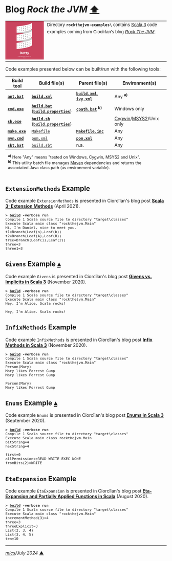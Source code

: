 # <span id="top">Blog <i>Rock the JVM</i></span> <span style="size:30%;"><a href="../README.md">⬆</a></span>

<table style="font-family:Helvetica,Arial;line-height:1.6;">
  <tr>
  <td style="border:0;padding:0 10px 0 0;min-width:120px;">
    <a href="https://dotty.epfl.ch/" rel="external"><img style="border:0;width:120px;" src="../docs/images/dotty.png" alt="Dotty project" /></a>
  </td>
  <td style="border:0;padding:0;vertical-align:text-top;">
    Directory <strong><code>rockthejvm-examples\</code></strong> contains <a href="https://dotty.epfl.ch/" rel="external">Scala 3</a> code examples coming from Ciocîrlan's blog <a href="https://blog.rockthejvm.com/" rel="external"><i>Rock The JVM</i></a>.
  </td>
  </tr>
</table>

Code examples presented below can be built/run with the following tools:

| Build tool                    | Build file(s)                    | Parent file(s)                               | Environment(s) |
|-------------------------------|------------------------------------------|----------------------------------------------|---------|
| [**`ant.bat`**][apache_ant_cli]   | [**`build.xml`**](Enums/build.xml) | [**`build.xml`**](./build.xml), [**`ivy.xml`**](ivy.xml) | Any <sup><b>a)</b></sup> |
| [**`cmd.exe`**][cmd_cli] | [**`build.bat`**](Enums/build.bat)<br/>([**`build.properties`**](Enums/project/build.properties)) | [**`cpath.bat`**](./cpath.bat) <sup><b>b)</b></sup>              | Windows only |
| [**`sh.exe`**][sh_cli] | [**`build.sh`**](Enums/build.sh)<br/>([**`build.properties`**](Enums/project/build.properties)) |                   | [Cygwin]/[MSYS2]/Unix only |
| [**`make.exe`**][gmake_cli]       | [`Makefile`](Enums/Makefile)   | [**`Makefile.inc`**](./Makefile.inc)         | Any|
| [**`mvn.cmd`**][apache_maven_cli] | [`pom.xml`](Enums/pom.xml)     | [**`pom.xml`**](./pom.xml)                   | Any |
| [**`sbt.bat`**][sbt_cli]          | [`build.sbt`](Enums/build.sbt) | n.a.                                         | Any |
<div style="margin:0 10% 0 8px;font-size:90%;">
<sup><b>a)</b></sup> Here "Any" means "tested on Windows, Cygwin, MSYS2 and Unix".<br/>
<sup><b>b)</b></sup> This utility batch file manages <a href="https://maven.apache.org/" rel="external">Maven</a> dependencies and returns the associated Java class path (as environment variable).<br/>&nbsp;</div>

## <span id="extension-methods">`ExtensionMethods` Example</span>

Code example `ExtensionMethods` is presented in Ciorcîlan's blog post [**Scala 3: Extension Methods**](https://blog.rockthejvm.com/scala-3-extension-methods/) (April 2021).

<pre style="font-size:80%;">
<b>&gt; <a href="./ExtensionMethods/build.bat">build</a> -verbose run</b>
Compile 1 Scala source file to directory "target\classes"
Execute Scala main class "rockthejvm.Main"
Hi, I'm Daniel, nice to meet you.
t1=Branch(Leaf(a),Leaf(b))
t2=Branch(Leaf(A),Leaf(B))
tree=Branch(Leaf(1),Leaf(2))
three=3
three1=3
</pre>

## <span id="givens">`Givens` Example</span> [**&#x25B4;**](#top)

Code example `Givens` is presented in Ciorcîlan's blog post [**Givens vs. Implicits in Scala 3**](https://blog.rockthejvm.com/givens-vs-implicits/) (November 2020).

<pre style="font-size:80%;">
<b>&gt; <a href="./Givens/build.bat">build</a> -verbose run</b>
Compile 1 Scala source file to directory "target\classes"
Execute Scala main class "rockthejvm.Main"
Hey, I'm Alice. Scala rocks!

Hey, I'm Alice. Scala rocks!
</pre>

## <span id="infix-methods">`InfixMethods` Example</span>

Code example `InfixMethods` is presented in Ciorcîlan's blog post [**Infix Methods in Scala 3**](https://blog.rockthejvm.com/scala-3-infix-methods/) (November 2020).

<pre style="font-size:80%;">
<b>&gt; <a href="./InfixMethods/build.bat">build</a> -verbose run</b>
Compile 1 Scala source file to directory "target\classes"
Execute Scala main class "rockthejvm.Main"
Person(Mary)
Mary likes Forrest Gump
Mary likes Forrest Gump

Person(Mary)
Mary likes Forrest Gump
</pre>

## <span id="enums">`Enums` Example</span> [**&#x25B4;**](#top)

Code example `Enums` is presented in Ciorcîlan's blog post [**Enums in Scala 3**](https://blog.rockthejvm.com/enums-scala-3/) (September 2020).

<pre style="font-size:80%;">
<b>&gt; <a href="./Enums/build.bat">build</a> -verbose run</b>
Compile 1 Scala source file to directory "target\classes"
Execute Scala main class rockthejvm.Main
bitString=4
hexString=4
&nbsp;
first=0
allPermissions=READ WRITE EXEC NONE
fromBits(2)=WRITE
</pre>

## <span id="eta-expansion">`EtaExpansion` Example</span>

Code example `EtaExpansion` is presented in Ciorcîlan's blog post [**Eta-Expansion and Partially Applied Functions in Scala**](https://blog.rockthejvm.com/eta-expansion-and-paf/) (August 2020).

<pre style="font-size:80%;">
<b>&gt; <a href="./EtaExpansion/build.bat">build</a> -verbose run</b>
Compile 1 Scala source file to directory "target\classes"
Execute Scala main class "rockthejvm.Main"
incrementMethod(3)=4
three=3
threeExplicit=3
List(2, 3, 4)
List(3, 4, 5)
ten=10
</pre>

***

*[mics](https://lampwww.epfl.ch/~michelou/)/July 2024* [**&#9650;**](#top)
<span id="bottom">&nbsp;</span>

<!-- link refs -->

[apache_ant_cli]: https://ant.apache.org/manual/running.html
[apache_ant_faq]: https://ant.apache.org/faq.html#ant-name
[apache_ant_ivy]: https://ant.apache.org/ivy/
[apache_ant_ivy_relnotes]: https://ant.apache.org/ivy/history/2.5.0/release-notes.html
[apache_foundation]: https://maven.apache.org/docs/history.html
[apache_history]: https://ant.apache.org/faq.html#history
[apache_maven_about]: https://maven.apache.org/what-is-maven.html
[apache_maven_cli]: https://maven.apache.org/ref/3.6.3/maven-embedder/cli.html
[bash]: https://en.wikipedia.org/wiki/Bash_(Unix_shell)
[bazel_cli]: https://docs.bazel.build/versions/master/command-line-reference.html
[cfr_releases]: https://www.benf.org/other/cfr/
[cmd_cli]: https://learn.microsoft.com/en-us/windows-server/administration/windows-commands/cmd
[cygwin]: https://cygwin.com/install.html
[gmake_cli]: http://www.glue.umd.edu/lsf-docs/man/gmake.html
[gradle_groovy]: https://www.groovy-lang.org/
[gradle_app_plugin]: https://docs.gradle.org/current/userguide/application_plugin.html#header
[gradle_cli]: https://docs.gradle.org/current/userguide/command_line_interface.html
[gradle_java_plugin]: https://docs.gradle.org/current/userguide/java_plugin.html
[gradle_plugins]: https://docs.gradle.org/current/userguide/plugins.html
[gradle_wrapper]: https://docs.gradle.org/current/userguide/gradle_wrapper.html
[lightbend]: https://www.lightbend.com/
[microsoft_powershell]: https://docs.microsoft.com/en-us/powershell/scripting/getting-started/getting-started-with-windows-powershell?view=powershell-6
[make]: https://en.wikipedia.org/wiki/Make_(software)
[man1_diff]: https://www.linux.org/docs/man1/diff.html
[mill_cli]: https://www.lihaoyi.com/mill/#command-line-tools
[mvn_cli]: https://maven.apache.org/ref/3.6.3/maven-embedder/cli.html
[msys2]: https://www.msys2.org/
[sbt_cli]: https://www.scala-sbt.org/1.x/docs/Command-Line-Reference.html
[sbt_docs_defs]: https://www.scala-sbt.org/1.0/docs/Basic-Def.html
[scala]: https://www.scala-lang.org/
[scala3_home]: https://dotty.epfl.ch/
[sh_cli]: https://man7.org/linux/man-pages/man1/sh.1p.html
[windows_stderr]: https://support.microsoft.com/en-us/help/110930/redirecting-error-messages-from-command-prompt-stderr-stdout
[zip_archive]: https://www.howtogeek.com/178146/
